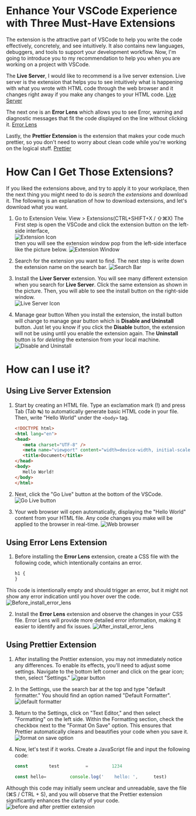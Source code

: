 # Enhance Your VSCode Experience with Three Must-Have Extensions

The extension is the attractive part of VSCode to help you write the code effectively, concretely, and see intuitively. It also contains new languages, debuggers, and tools to support your development workflow. Now, I'm going to introduce you to my recommendation to help you when you are working on a project with VSCode.

The **Live Server**, I would like to recommend is a live server extension. Live server is the extension that helps you to see intuitively what is happening with what you wrote with HTML code through the web browser and it changes right away if you make any changes to your HTML code.
[Live Server](https://marketplace.visualstudio.com/items?itemName=ritwickdey.LiveServer)

The next one is an **Error Lens** which allows you to see Error, warning and diagnostic messages that fit the code displayed on the line without clicking it.
[Error Lens](https://marketplace.visualstudio.com/items?itemName=usernamehw.errorlens)

Lastly, the **Prettier Extension** is the extension that makes your code much prettier, so you don't need to worry about clean code while you're working on the logical stuff.
[Prettier](https://marketplace.visualstudio.com/items?itemName=esbenp.prettier-vscode)

# How Can I Get Those Extensions?

If you liked the extensions above, and try to apply it to your workplace, then the next thing you might need to do is _search_ the _extensions_ and download it. The following is an explanation of how to download extensions, and let's download what you want.

1. Go to Extension Veiw. View > Extensions(CTRL+SHIFT+X / ⇧⌘X)
   The First step is open the VSCode and click the extension button on the left-side interface,  
   ![Extension Icon](./Assets/images/extension_icon.png)  
   then you will see the extension window pop from the left-side interface like the picture below.
   ![Extension Window](./Assets/images/extension_window.png)

2. Search for the extension you want to find.
   The next step is write down the extension name on the search bar.
   ![Search Bar](./Assets/images/search_bar.png)

3. Install the **Liver Server** extension.
   You will see many different extension when you search for **Live Server**. Click the same extension as shown in the picture.
   Then, you will able to see the install button on the right-side window.  
   ![Live Server Icon](./Assets/images/live_server_icon.png)

4. Manage gear button
   When you install the extension, the install button will change to manage gear button which is **Disable and Uninstall** button. Just let you know if you click the **Disable** button, the extension will not be using until you enable the extension again. The **Uninstall** button is for _deleting_ the extension from your local machine.
   ![Disable and Uninstall](./Assets/images/disable_and_uninstall.png)

# How can I use it?

## Using Live Server Extension

1. Start by creating an HTML file. Type an exclamation mark (!) and press Tab (Tab ↹) to automatically generate basic HTML code in your file. Then, write "Hello World" under the `<body>` tag.

   ```HTML
   <!DOCTYPE html>
   <html lang="en">
   <head>
      <meta charset="UTF-8" />
      <meta name="viewport" content="width=device-width, initial-scale=1.0" />
      <title>Document</title>
   </head>
   <body>
      Hello World!
   </body>
   </html>
   ```

2. Next, click the "Go Live" button at the bottom of the VSCode.![Go Live button](./Assets/images/go_live_button.png)

3. Your web browser will open automatically, displaying the "Hello World" content from your HTML file. Any code changes you make will be applied to the browser in real-time. ![Web browser](./Assets/images/web_browser.png)

## Using Error Lens Extension

1. Before installing the **Error Lens** extension, create a CSS file with the following code, which intentionally contains an error.

   ```CSS
   h1 { 
   }
   ```

This code is intentionally empty and should trigger an error, but it might not show any error indication until you hover over the code.
![Before_install_error_lens](./Assets/images/before_error_lens.png)

2. Install the **Error Lens** extension and observe the changes in your CSS file. Error Lens will provide more detailed error information, making it easier to identify and fix issues.
   ![After_install_error_lens](./Assets/images/after_error_lens.png)

## Using Prettier Extension

1. After installing the Prettier extension, you may not immediately notice any differences. To enable its effects, you'll need to adjust some settings. Navigate to the bottom left corner and click on the gear icon; then, select "Settings." ![gear button](./Assets/images/cogwheel_settings.png)

2. In the Settings, use the search bar at the top and type "default formatter." You should find an option named "Default Formatter".
   ![default formatter](./Assets/images/default_formatter_option.png)

3. Return to the Settings, click on "Text Editor," and then select "Formatting" on the left side. Within the Formatting section, check the checkbox next to the "Format On Save" option. This ensures that Prettier automatically cleans and beautifies your code when you save it.
   ![format on save option](./Assets/images/format_on_save_option.png)

4. Now, let's test if it works. Create a JavaScript file and input the following code:
   ```js
   const        test          =         1234

   const hello=         console.log('    hello: ',      test)
   ```
Although this code may initially seem unclear and unreadable, save the file (⌘S / CTRL + S), and you will observe that the Prettier extension significantly enhances the clarity of your code.
![before and after prettier extension](./Assets/images/prettier_extension.gif)